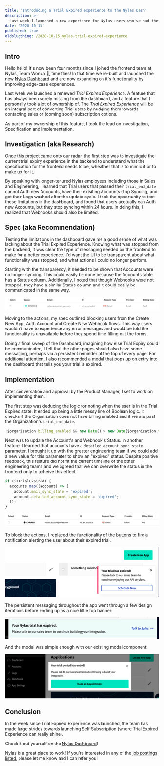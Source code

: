 ```yaml
---
title: 'Introducing a Trial Expired experience to the Nylas Dash'
description: >-
  Last week I launched a new experience for Nylas users who've had their trial expire. This blog outlines those changes and how I went about making them.
date: '2020-10-15'
published: true
oldslugthing: /2020-10-15_nylas-trial-expired-experience
---
```


## Intro

Hello hello! It's now been four months since I joined the frontend team at Nylas, Team Wonka 🎩, time flies! In that time we re-built and launched the new [Nylas Dashboard](https://dashboard.nylas.com) and are now expanding on it's functionality by improving edge-case experiences.

Last week we launched a renewed _Trial Expired Experience_. A feature that has always been sorely missing from the dashboard, and a feature that I personally took a lot of ownership of. The _Trial Expired Experience_ will be an integral part of converting Trial users by nudging them towards contacting sales or (coming soon) subscription options.

As part of my ownership of this feature, I took the lead on Investigation, Specification and Implementation.

## Investigation (aka Research)

Once this project came onto our radar, the first step was to investigate the current trial expiry experience in the backend to understand what the specification for the frontend needs to be, wheather that is to mimic it or to make up for it.

By speaking with longer-tenured Nylas employees including those in Sales and Engineering, I learned that Trial users that passed their `trial_end_date` cannot Auth new Accounts, have their exisiting Accounts stop Syncing, and get their Logs washed after the update cycle. I took the opportunity to test these limitations in the dashboard, and found that users acctually can Auth new Accounts, but they stop syncing within 24 hours. In doing this, I realized that Webhooks should also be limited.

## Spec (aka Recommendation)

Testing the limitations in the dashboard gave me a good sense of what was lacking about the Trial Expired Experience. Knowing what was stopped from the backend, it was clear the type of messaging needed on the frontend to make for a better experience. I'd want the UI to be transparent about what functionality was stopped, and what actions I could no longer perform.

Starting with the transparency, it needed to be shown that Accounts were no longer syncing. This could easily be done because the Accounts table has a Status column. Additionally, I noted that though Webhooks were not stopped, they have a similar Status column and it could easily be communicated in the same way.

<img src="/post-images/2020-10-15_nylas-trial-expired-experience/image-20201015212520823.png" alt="A Nylas account showing Running status"/>

Moving to the actions, my spec outlined blocking users from the Create New App, Auth Account and Create New Webhook flows. This way users wouldn't have to experience any error messages and would be told the functionality is unavailable before they spend time filling out the forms.

Doing a final sweep of the Dashboard, imagining how else Trial Expiry could be communicated, I felt that the other pages should also have some messaging, perhaps via a persistent reminder at the top of every page. For additional attention, I also recommended a modal that pops up on entry into the dashboard that tells you your trial is expired.

## Implementation

After conversation and approval by the Product Manager, I set to work on implementing them.

The first step was deducing the logic for noting when the user is in the Trial Expired state. It ended up being a little messy line of Boolean logic. It checks if the Organization does not have billing enabled and if we are past the Organization's `trial_end_date`.

```javascript
!$organization.billing_enabled && new Date() > new Date($organization.trial_end_date * 1000);
```

Next was to update the Account's and Webhook's Status. In another feature, I learned that accounts have a `detailed_account_sync_state` parameter. I brought it up with the greater engineering team if we could add a new value for this parameter to show an "expired" status. Despite positive feedback, this feature did not fit the current timeline of the other engineering teams and we agreed that we can overwrite the status in the frontend only to acheive this effect.

```javascript
if (isTrialExpired) {
  accounts.map((account) => {
    account.mail_sync_state = 'expired';
    account.detailed_account_sync_state = 'expired';
  });
}
```

<img src="/post-images/2020-10-15_nylas-trial-expired-experience/image-20201015214156466.png" alt="The same account as in the previous image but now showing an Expired status"/>

To block the actions, I replaced the functionality of the buttons to fire a notification alerting the user about their expired trial.

<img src="/post-images/2020-10-15_nylas-trial-expired-experience/image-20201015215049141.png" alt='Image showing "Create New App" button after just being pressed, with Notification showing "Your trial has expired!"'/>

The persistent messaging throughout the app went through a few design iterations before ending up as a nice little top banner:

<img src="/post-images/2020-10-15_nylas-trial-expired-experience/image-20201015214837012.png" alt='Nylas branded banner with the messaging "Your Nylas trial has expired." and a link to "Talk to Sales"'/>

And the modal was simple enough with our existing modal component:

<img src="/post-images/2020-10-15_nylas-trial-expired-experience/image-20201015214955718.png" alt='A modal showing "Your trial period has ended!" with a button "Make an Appointment"'/>

## Conclusion

In the week since Trial Expired Experience was launched, the team has made large strides towards launching Self Subscription (where Trial Expired Experience can really shine).

Check it out yourself on the [Nylas Dashboard](https://dashboard.nylas.com)!

Nylas is a great place to work! If you're interested in any of the [job postings listed](https://jobs.lever.co/nylas/), please let me know and I can refer you!
